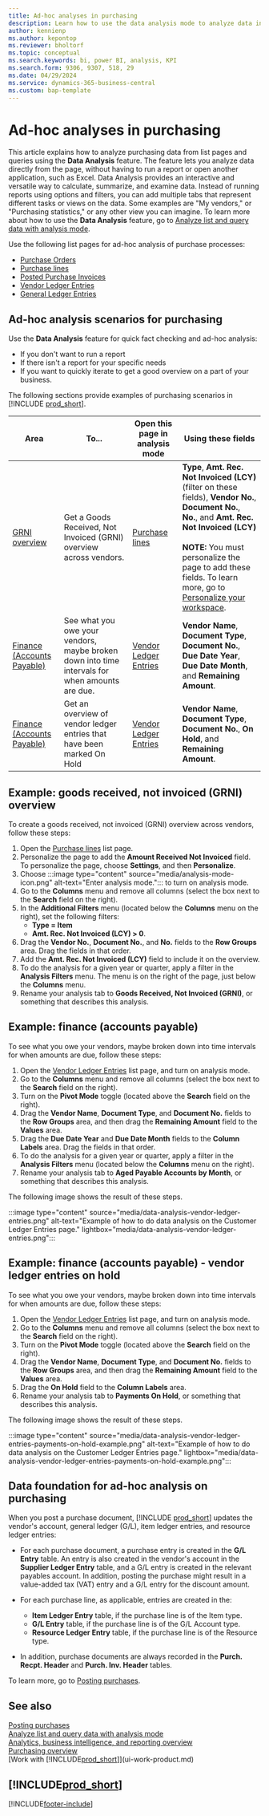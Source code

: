 ```yaml
---
title: Ad-hoc analyses in purchasing
description: Learn how to use the data analysis mode to analyze data in purchasing.
author: kennienp
ms.author: kepontop
ms.reviewer: bholtorf
ms.topic: conceptual
ms.search.keywords: bi, power BI, analysis, KPI
ms.search.form: 9306, 9307, 518, 29
ms.date: 04/29/2024
ms.service: dynamics-365-business-central
ms.custom: bap-template
---
```


# Ad-hoc analyses in purchasing

This article explains how to analyze purchasing data from list pages and queries using the **Data Analysis** feature. The feature lets you analyze data directly from the page, without having to run a report or open another application, such as Excel. Data Analysis provides an interactive and versatile way to calculate, summarize, and examine data. Instead of running reports using options and filters, you can add multiple tabs that represent different tasks or views on the data. Some examples are "My vendors," or "Purchasing statistics," or any other view you can imagine. To learn more about how to use the **Data Analysis** feature, go to [Analyze list and query data with analysis mode](analysis-mode.md).

Use the following list pages for ad-hoc analysis of purchase processes:

- [Purchase Orders](https://businesscentral.dynamics.com/?page=9307&layout=analysis)
- [Purchase lines](https://businesscentral.dynamics.com/?page=518&layout=analysis)
- [Posted Purchase Invoices](https://businesscentral.dynamics.com/?page=146&layout=analysis)
- [Vendor Ledger Entries](https://businesscentral.dynamics.com/?page=29&layout=analysis)
- [General Ledger Entries](https://businesscentral.dynamics.com/?page=20&layout=analysis)

## Ad-hoc analysis scenarios for purchasing

Use the **Data Analysis** feature for quick fact checking and ad-hoc analysis:

- If you don't want to run a report
- If there isn't a report for your specific needs
- If you want to quickly iterate to get a good overview on a part of your business.

The following sections provide examples of purchasing scenarios in [!INCLUDE [prod_short](includes/prod_short.md)].

| Area | To... | Open this page in analysis mode | Using these fields |
| ---- | ----- | ------------------------------- |------------------- |
| [GRNI overview](#example-goods-received-not-invoiced-grni-overview) | Get a Goods Received, Not Invoiced (GRNI) overview across vendors. | [Purchase lines](https://businesscentral.dynamics.com/?page=518&layout=analysis) | **Type**, **Amt. Rec. Not Invoiced (LCY)** (filter on these fields), **Vendor No.**, **Document No.**, **No.**, and **Amt. Rec. Not Invoiced (LCY)** <br><br> **NOTE:** You must personalize the page to add these fields. To learn more, go to [Personalize your workspace](ui-personalization-user.md). | 
| [Finance (Accounts Payable)](#example-finance-accounts-payable) | See what you owe your vendors, maybe broken down into time intervals for when amounts are due. | [Vendor Ledger Entries](https://businesscentral.dynamics.com/?page=29&layout=analysis) | **Vendor Name**, **Document Type**, **Document No.**, **Due Date Year**, **Due Date Month**, and **Remaining Amount**. |
| [Finance (Accounts Payable)](#example-finance-accounts-payable---vendor-ledger-entries-on-hold) | Get an overview of vendor ledger entries that have been marked On Hold | [Vendor Ledger Entries](https://businesscentral.dynamics.com/?page=29&layout=analysis) | **Vendor Name**, **Document Type**, **Document No.**, **On Hold**, and **Remaining Amount**. |


## Example: goods received, not invoiced (GRNI) overview

To create a goods received, not invoiced (GRNI) overview across vendors, follow these steps:

1. Open the [Purchase lines](https://businesscentral.dynamics.com/?page=518) list page.
1. Personalize the page to add the **Amount Received Not Invoiced** field. To personalize the page, choose **Settings**, and then **Personalize**.
1. Choose :::image type="content" source="media/analysis-mode-icon.png" alt-text="Enter analysis mode."::: to turn on analysis mode.
1. Go to the **Columns** menu and remove all columns (select the box next to the **Search** field on the right).
1. In the **Additional Filters** menu (located below the **Columns** menu on the right), set the following filters:
    - **Type = Item**
    - **Amt. Rec. Not Invoiced (LCY) > 0**. 
1. Drag the **Vendor No.**, **Document No.**, and **No.** fields to the **Row Groups** area. Drag the fields in that order.
1. Add the **Amt. Rec. Not Invoiced (LCY)** field to include it on the overview.
1. To do the analysis for a given year or quarter, apply a filter in the **Analysis Filters** menu. The menu is on the right of the page, just below the **Columns** menu.
1. Rename your analysis tab to **Goods Received, Not Invoiced (GRNI)**, or something that describes this analysis.

## Example: finance (accounts payable)

To see what you owe your vendors, maybe broken down into time intervals for when amounts are due, follow these steps:

1. Open the [Vendor Ledger Entries](https://businesscentral.dynamics.com/?page=29&layout=analysis) list page, and turn on analysis mode.
1. Go to the **Columns** menu and remove all columns (select the box next to the **Search** field on the right).
1. Turn on the **Pivot Mode** toggle (located above the **Search** field on the right).
1. Drag the **Vendor Name**, **Document Type**, and **Document No.** fields to the **Row Groups** area, and then drag the **Remaining Amount** field to the **Values** area.
1. Drag the **Due Date Year** and **Due Date Month** fields to the **Column Labels** area. Drag the fields in that order.
1. To do the analysis for a given year or quarter, apply a filter in the **Analysis Filters** menu (located below the **Columns** menu on the right).
1. Rename your analysis tab to **Aged Payable Accounts by Month**, or something that describes this analysis.

The following image shows the result of these steps.

:::image type="content" source="media/data-analysis-vendor-ledger-entries.png" alt-text="Example of how to do data analysis on the Customer Ledger Entries page." lightbox="media/data-analysis-vendor-ledger-entries.png":::

## Example: finance (accounts payable) - vendor ledger entries on hold

To see what you owe your vendors, maybe broken down into time intervals for when amounts are due, follow these steps:

1. Open the [Vendor Ledger Entries](https://businesscentral.dynamics.com/?page=29&layout=analysis) list page, and turn on analysis mode.
1. Go to the **Columns** menu and remove all columns (select the box next to the **Search** field on the right).
1. Turn on the **Pivot Mode** toggle (located above the **Search** field on the right).
1. Drag the **Vendor Name**, **Document Type**, and **Document No.** fields to the **Row Groups** area, and then drag the **Remaining Amount** field to the **Values** area.
1. Drag the **On Hold** field to the **Column Labels** area.
1. Rename your analysis tab to **Payments On Hold**, or something that describes this analysis.

The following image shows the result of these steps.

:::image type="content" source="media/data-analysis-vendor-ledger-entries-payments-on-hold-example.png" alt-text="Example of how to do data analysis on the Customer Ledger Entries page." lightbox="media/data-analysis-vendor-ledger-entries-payments-on-hold-example.png":::


## Data foundation for ad-hoc analysis on purchasing

When you post a purchase document, [!INCLUDE [prod_short](includes/prod_short.md)] updates the vendor's account, general ledger (G/L), item ledger entries, and resource ledger entries:

- For each purchase document, a purchase entry is created in the **G/L Entry** table. An entry is also created in the vendor's account in the **Supplier Ledger Entry** table, and a G/L entry is created in the relevant payables account. In addition, posting the purchase might result in a value-added tax (VAT) entry and a G/L entry for the discount amount.

- For each purchase line, as applicable, entries are created in the:
  - **Item Ledger Entry** table, if the purchase line is of the Item type.
  - **G/L Entry** table, if the purchase line is of the G/L Account type.
  - **Resource Ledger Entry** table, if the purchase line is of the Resource type.
- In addition, purchase documents are always recorded in the **Purch. Recpt. Header** and **Purch. Inv. Header** tables.

To learn more, go to [Posting purchases](purchasing-how-record-purchases.md#posting-purchases).

## See also

[Posting purchases](purchasing-how-record-purchases.md#posting-purchases)  
[Analyze list and query data with analysis mode](analysis-mode.md)  
[Analytics, business intelligence, and reporting overview](reports-bi-reporting.md)  
[Purchasing overview](purchasing-manage-purchasing.md)  
[Work with [!INCLUDE[prod_short](includes/prod_short.md)]](ui-work-product.md)  

## [!INCLUDE[prod_short](includes/free_trial_md.md)]  

[!INCLUDE[footer-include](includes/footer-banner.md)]
